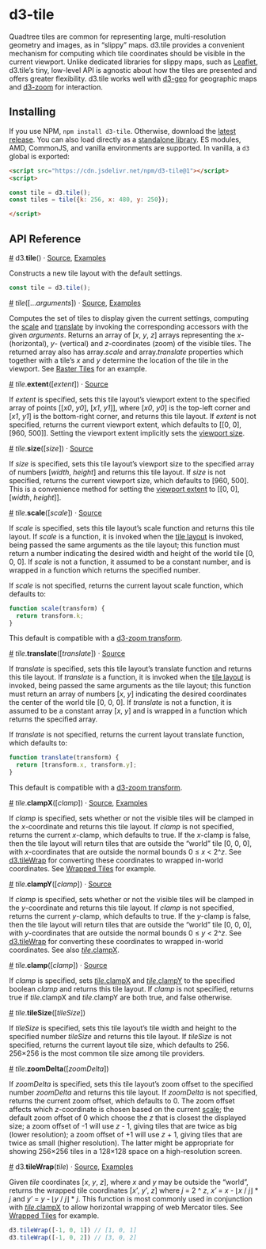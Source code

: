 # d3-tile

Quadtree tiles are common for representing large, multi-resolution geometry and images, as in “slippy” maps. d3.tile provides a convenient mechanism for computing which tile coordinates should be visible in the current viewport. Unlike dedicated libraries for slippy maps, such as [Leaflet](https://leafletjs.com/), d3.tile’s tiny, low-level API is agnostic about how the tiles are presented and offers greater flexibility. d3.tile works well with [d3-geo](https://github.com/d3/d3-geo) for geographic maps and [d3-zoom](https://github.com/d3/d3-zoom) for interaction.

## Installing

If you use NPM, `npm install d3-tile`. Otherwise, download the [latest release](https://github.com/d3/d3-tile/releases/latest). You can also load directly as a [standalone library](https://cdn.jsdelivr.net/npm/d3-tile). ES modules, AMD, CommonJS, and vanilla environments are supported. In vanilla, a `d3` global is exported:

```html
<script src="https://cdn.jsdelivr.net/npm/d3-tile@1"></script>
<script>

const tile = d3.tile();
const tiles = tile({k: 256, x: 480, y: 250});

</script>
```

## API Reference

<a href="#tile" name="tile">#</a> d3.<b>tile</b>() · [Source](https://github.com/d3/d3-tile/blob/master/src/tile.js), [Examples](https://observablehq.com/collection/@d3/d3-tile)

Constructs a new tile layout with the default settings.

```js
const tile = d3.tile();
```

<a href="#_tile" name="_tile">#</a> <i>tile</i>([…*arguments*]) · [Source](https://github.com/d3/d3-tile/blob/master/src/tile.js), [Examples](https://observablehq.com/@d3/raster-tiles)

Computes the set of tiles to display given the current settings, computing the [scale](#tile_scale) and [translate](#tile_translate) by invoking the corresponding accessors with the given *arguments*. Returns an array of [*x*, *y*, *z*] arrays representing the *x*- (horizontal), *y*- (vertical) and *z*-coordinates (zoom) of the visible tiles. The returned array also has array.*scale* and array.*translate* properties which together with a tile’s *x* and *y* determine the location of the tile in the viewport. See [Raster Tiles](https://observablehq.com/@d3/raster-tiles) for an example.

<a href="#tile_extent" name="tile_extent">#</a> <i>tile</i>.<b>extent</b>([<i>extent</i>]) · [Source](https://github.com/d3/d3-tile/blob/master/src/tile.js)

If *extent* is specified, sets this tile layout’s viewport extent to the specified array of points [[*x0*, *y0*], [*x1*, *y1*]], where [*x0*, *y0*] is the top-left corner and [*x1*, *y1*] is the bottom-right corner, and returns this tile layout. If *extent* is not specified, returns the current viewport extent, which defaults to [[0, 0], [960, 500]]. Setting the viewport extent implicitly sets the [viewport size](#tile_size).

<a href="#tile_size" name="tile_size">#</a> <i>tile</i>.<b>size</b>([<i>size</i>]) · [Source](https://github.com/d3/d3-tile/blob/master/src/tile.js)

If *size* is specified, sets this tile layout’s viewport size to the specified array of numbers [*width*, *height*] and returns this tile layout. If *size* is not specified, returns the current viewport size, which defaults to [960, 500]. This is a convenience method for setting the [viewport extent](#tile_extent) to [[0, 0], [*width*, *height*]].

<a href="#tile_scale" name="tile_scale">#</a> <i>tile</i>.<b>scale</b>([<i>scale</i>]) · [Source](https://github.com/d3/d3-tile/blob/master/src/tile.js)

If *scale* is specified, sets this tile layout’s scale function and returns this tile layout. If *scale* is a function, it is invoked when the [tile layout](#_tile) is invoked, being passed the same arguments as the tile layout; this function must return a number indicating the desired width and height of the world tile [0, 0, 0]. If *scale* is not a function, it assumed to be a constant number, and is wrapped in a function which returns the specified number.

If *scale* is not specified, returns the current layout scale function, which defaults to:

```js
function scale(transform) {
  return transform.k;
}
```

This default is compatible with a [d3-zoom transform](https://github.com/d3/d3-zoom/blob/master/README.md#zoom-transforms).

<a href="#tile_translate" name="tile_translate">#</a> <i>tile</i>.<b>translate</b>([<i>translate</i>]) · [Source](https://github.com/d3/d3-tile/blob/master/src/tile.js)

If *translate* is specified, sets this tile layout’s translate function and returns this tile layout. If *translate* is a function, it is invoked when the [tile layout](#_tile) is invoked, being passed the same arguments as the tile layout; this function must return an array of numbers [*x*, *y*] indicating the desired coordinates the center of the world tile [0, 0, 0]. If *translate* is not a function, it is assumed to be a constant array [*x*, *y*] and is wrapped in a function which returns the specified array.

If *translate* is not specified, returns the current layout translate function, which defaults to:

```js
function translate(transform) {
  return [transform.x, transform.y];
}
````

This default is compatible with a [d3-zoom transform](https://github.com/d3/d3-zoom/blob/master/README.md#zoom-transforms).

<a href="#tile_clampX" name="tile_clampX">#</a> <i>tile</i>.<b>clampX</b>([<i>clamp</i>]) · [Source](https://github.com/d3/d3-tile/blob/master/src/tile.js), [Examples](https://observablehq.com/@d3/wrapped-tiles)

If *clamp* is specified, sets whether or not the visible tiles will be clamped in the *x*-coordinate and returns this tile layout. If *clamp* is not specified, returns the current *x*-clamp, which defaults to true. If the *x*-clamp is false, then the tile layout will return tiles that are outside the “world” tile [0, 0, 0], with *x*-coordinates that are outside the normal bounds 0 ≤ *x* < 2^*z*. See [d3.tileWrap](#tileWrap) for converting these coordinates to wrapped in-world coordinates. See [Wrapped Tiles](https://observablehq.com/@d3/wrapped-tiles) for example.

<a href="#tile_clampY" name="tile_clampY">#</a> <i>tile</i>.<b>clampY</b>([<i>clamp</i>]) · [Source](https://github.com/d3/d3-tile/blob/master/src/tile.js)

If *clamp* is specified, sets whether or not the visible tiles will be clamped in the *y*-coordinate and returns this tile layout. If *clamp* is not specified, returns the current *y*-clamp, which defaults to true. If the *y*-clamp is false, then the tile layout will return tiles that are outside the “world” tile [0, 0, 0], with *y*-coordinates that are outside the normal bounds 0 ≤ *y* < 2^*z*. See [d3.tileWrap](#tileWrap) for converting these coordinates to wrapped in-world coordinates. See also [*tile*.clampX](#tile_clampX).

<a href="#tile_clamp" name="tile_clamp">#</a> <i>tile</i>.<b>clamp</b>([<i>clamp</i>]) · [Source](https://github.com/d3/d3-tile/blob/master/src/tile.js)

If *clamp* is specified, sets [*tile*.clampX](#tile_clampX) and [*tile*.clampY](#tile_clampY) to the specified boolean *clamp* and returns this tile layout. If *clamp* is not specified, returns true if *tile*.clampX and *tile*.clampY are both true, and false otherwise.

<a href="#tile_tileSize" name="tile_tileSize">#</a> <i>tile</i>.<b>tileSize</b>([<i>tileSize</i>])

If *tileSize* is specified, sets this tile layout’s tile width and height to the specified number *tileSize* and returns this tile layout. If *tileSize* is not specified, returns the current layout tile size, which defaults to 256. 256×256 is the most common tile size among tile providers.

<a href="#tile_zoomDelta" name="tile_zoomDelta">#</a> <i>tile</i>.<b>zoomDelta</b>([<i>zoomDelta</i>])

If *zoomDelta* is specified, sets this tile layout’s zoom offset to the specified number *zoomDelta* and returns this tile layout. If *zoomDelta* is not specified, returns the current zoom offset, which defaults to 0. The zoom offset affects which *z*-coordinate is chosen based on the current [scale](#tile_scale); the default zoom offset of 0 which choose the *z* that is closest the displayed size; a zoom offset of -1 will use *z* - 1, giving tiles that are twice as big (lower resolution); a zoom offset of +1 will use *z* + 1, giving tiles that are twice as small (higher resolution). The latter might be appropriate for showing 256×256 tiles in a 128×128 space on a high-resolution screen.

<a href="#tileWrap" name="tileWrap">#</a> d3.<b>tileWrap</b>(*tile*) · [Source](https://github.com/d3/d3-tile/blob/master/src/wrap.js), [Examples](https://observablehq.com/@d3/wrapped-tiles)

Given *tile* coordinates [*x*, *y*, *z*], where *x* and *y* may be outside the “world”, returns the wrapped tile coordinates [*x′*, *y′*, *z*] where *j* = 2 ^ *z*, *x′* = *x* - ⌊*x* / *j*⌋ * *j* and *y′* = *y* - ⌊*y* / *j*⌋ * *j*. This function is most commonly used in conjunction with [*tile*.clampX](#tile_clampX) to allow horizontal wrapping of web Mercator tiles. See [Wrapped Tiles](https://observablehq.com/@d3/wrapped-tiles) for example.

```js
d3.tileWrap([-1, 0, 1]) // [1, 0, 1]
d3.tileWrap([-1, 0, 2]) // [3, 0, 2]
````

